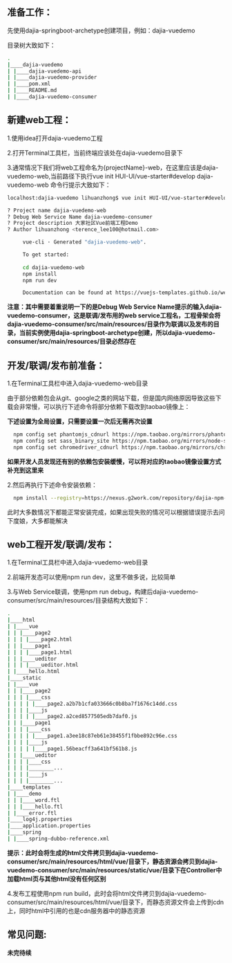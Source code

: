 ## 准备工作：

先使用dajia-springboot-archetype创建项目，例如：dajia-vuedemo

目录树大致如下：

``` bash
.
|____dajia-vuedemo
| |____dajia-vuedemo-api
| |____dajia-vuedemo-provider
| |____pom.xml
| |____README.md
| |____dajia-vuedemo-consumer
```

## 新建web工程：

1.使用idea打开dajia-vuedemo工程

2.打开Terminal工具栏，当前终端应该处在dajia-vuedemo目录下

3.通常情况下我们将web工程命名为{projectName}-web，在这里应该是dajia-vuedemo-web,当前路径下执行vue init HUI-UI/vue-starter#develop dajia-vuedemo-web 命令行提示大致如下：
  
``` bash
localhost:dajia-vuedemo lihuanzhong$ vue init HUI-UI/vue-starter#develop dajia-vuedemo-web

? Project name dajia-vuedemo-web
? Debug Web Service Name dajia-vuedemo-consumer
? Project description 大家社区Vue前端工程Demo
? Author lihuanzhong <terence_lee100@hotmail.com>

     vue-cli · Generated "dajia-vuedemo-web".

     To get started:
 
     cd dajia-vuedemo-web
     npm install
     npm run dev

     Documentation can be found at https://vuejs-templates.github.io/webpack
```

**注意：其中需要着重说明一下的是Debug Web Service Name提示的输入dajia-vuedemo-consumer，这是联调/发布用的web service工程名，工程骨架会将dajia-vuedemo-consumer/src/main/resources/目录作为联调以及发布的目录，当前实例使用dajia-springboot-archetype创建，所以dajia-vuedemo-consumer/src/main/resources/目录必然存在**

## 开发/联调/发布前准备：

1.在Terminal工具栏中进入dajia-vuedemo-web目录

由于部分依赖包会从git、google之类的网站下载，但是国内网络原因导致这些下载会非常慢，可以执行下述命令将部分依赖下载改到taobao镜像上：

**下述设置为全局设置，只需要设置一次后无需再次设置**

``` bash
  npm config set phantomjs_cdnurl https://npm.taobao.org/mirrors/phantomjs/
  npm config set sass_binary_site https://npm.taobao.org/mirrors/node-sass/
  npm config set chromedriver_cdnurl https://npm.taobao.org/mirrors/chromedriver/
```
**如果开发人员发现还有别的依赖包安装缓慢，可以将对应的taobao镜像设置方式补充到这里来**

2.然后再执行下述命令安装依赖：

``` bash
  npm install --registry=https://nexus.g2work.com/repository/dajia-npm-group/
```

此时大多数情况下都能正常安装完成，如果出现失败的情况可以根据错误提示去问下度娘，大多都能解决

## web工程开发/联调/发布：

1.在Terminal工具栏中进入dajia-vuedemo-web目录

2.前端开发态可以使用npm run dev，这里不做多说，比较简单

3.与Web Service联调，使用npm run debug，构建后dajia-vuedemo-consumer/src/main/resources/目录结构大致如下：

``` bash
.
|____html
| |____vue
| | |____page2
| | | |____page2.html
| | |____page1
| | | |____page1.html
| | |____ueditor
| | | |____ueditor.html
| |____hello.html
|____static
| |____vue
| | |____page2
| | | |____css
| | | | |____page2.a2b7b1cfa033666c0b8ba7f1676c14dd.css
| | | |____js
| | | | |____page2.a2ced8577505edb7daf0.js
| | |____page1
| | | |____css
| | | | |____page1.a3ee18c87eb61e38455f1fbbe892c96e.css
| | | |____js
| | | | |____page1.56beacff3a641bf561b8.js
| | |____ueditor
| | | |____css
| | | |________...
| | | |____js
| | | |________...
|____templates
| |____demo
| | |____word.ftl
| | |____hello.ftl
| |____error.ftl
|____log4j.properties
|____application.properties
|____spring
| |____spring-dubbo-reference.xml
```

**提示：此时会将生成的html文件拷贝到dajia-vuedemo-consumer/src/main/resources/html/vue/目录下，静态资源会拷贝到dajia-vuedemo-consumer/src/main/resources/static/vue/目录下在Controller中加载html页与其他html没有任何区别**

4.发布工程使用npm run build，此时会将html文件拷贝到dajia-vuedemo-consumer/src/main/resources/html/vue/目录下，而静态资源文件会上传到cdn上，同时html中引用的也是cdn服务器中的静态资源

## 常见问题:
**未完待续**
